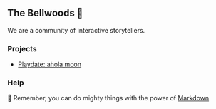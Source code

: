 ## The Bellwoods 👋

We are a community of interactive storytellers.

### Projects

- [Playdate: ahola moon](https://github.com/thebellwoods/aloha-moon)

### Help 

🧙 Remember, you can do mighty things with the power of [Markdown](https://docs.github.com/github/writing-on-github/getting-started-with-writing-and-formatting-on-github/basic-writing-and-formatting-syntax)

